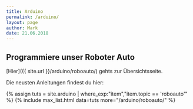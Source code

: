 ```yaml
---
title: Arduino
permalink: /arduino/
layout: page
author: Mark
date: 21.06.2018
---
```


## Programmiere unser Roboter Auto

[Hier]({{ site.url }}/arduino/roboauto/) gehts zur Übersichtsseite.

Die neusten Anleitungen findest du hier:

{% assign tuts = site.arduino | where_exp:"item","item.topic == 'roboauto'" %}
{% include max_list.html data=tuts  more="/arduino/roboauto/" %}